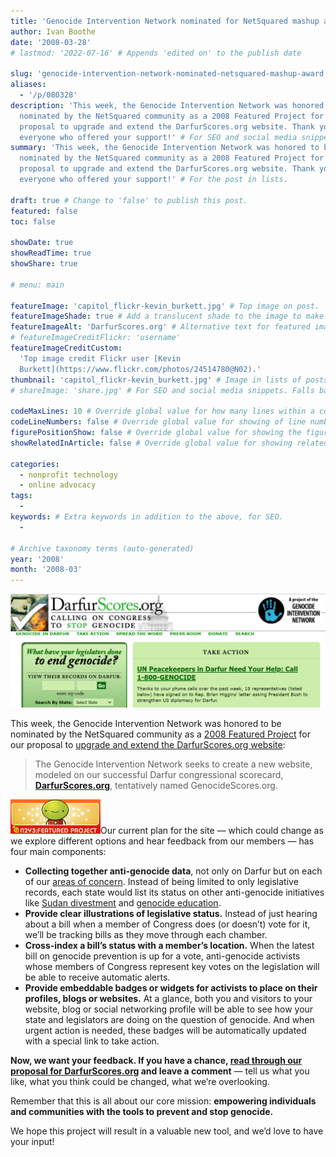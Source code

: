 ```yaml
---
title: 'Genocide Intervention Network nominated for NetSquared mashup award'
author: Ivan Boothe
date: '2008-03-28'
# lastmod: '2022-07-16' # Appends 'edited on' to the publish date

slug: 'genocide-intervention-network-nominated-netsquared-mashup-award' # Recommended length is 3 to 5 words.
aliases:
  - '/p/080328'
description: 'This week, the Genocide Intervention Network was honored to be
  nominated by the NetSquared community as a 2008 Featured Project for our
  proposal to upgrade and extend the DarfurScores.org website. Thank you to
  everyone who offered your support!' # For SEO and social media snippets.
summary: 'This week, the Genocide Intervention Network was honored to be
  nominated by the NetSquared community as a 2008 Featured Project for our
  proposal to upgrade and extend the DarfurScores.org website. Thank you to
  everyone who offered your support!' # For the post in lists.

draft: true # Change to 'false' to publish this post.
featured: false
toc: false

showDate: true
showReadTime: true
showShare: true

# menu: main

featureImage: 'capitol_flickr-kevin_burkett.jpg' # Top image on post.
featureImageShade: true # Add a translucent shade to the image to make overlaid text easier to read.
featureImageAlt: 'DarfurScores.org' # Alternative text for featured image.
# featureImageCreditFlickr: 'username'
featureImageCreditCustom:
  'Top image credit Flickr user [Kevin
  Burkett](https://www.flickr.com/photos/24514780@N02).'
thumbnail: 'capitol_flickr-kevin_burkett.jpg' # Image in lists of posts.
# shareImage: 'share.jpg' # For SEO and social media snippets. Falls back to thumbnail (if set) or featureImage.

codeMaxLines: 10 # Override global value for how many lines within a code block before auto-collapsing.
codeLineNumbers: false # Override global value for showing of line numbers within code block.
figurePositionShow: false # Override global value for showing the figure label.
showRelatedInArticle: false # Override global value for showing related posts in this series at the end of the content.

categories:
  - nonprofit technology
  - online advocacy
tags:
  -
keywords: # Extra keywords in addition to the above, for SEO.
  -

# Archive taxonomy terms (auto-generated)
year: '2008'
month: '2008-03'
---
```


![DarfurScores.org](darfurscores.png)

This week, the Genocide Intervention Network was honored to be nominated by the
NetSquared community as a
[2008 Featured Project](https://web.archive.org/web/20080308231814/http://www.netsquared.org/2008/conference)
for our proposal to
[upgrade and extend the DarfurScores.org website](https://web.archive.org/web/20080719230742/http://www.netsquared.org/2008/conference/projects/anti-genocide-action-tracker-genocide-scores-every-politician-state-and-university):

> The Genocide Intervention Network seeks to create a new website, modeled on
> our successful Darfur congressional scorecard,
> **[DarfurScores.org](https://web.archive.org/web/20080708201835/http://www.darfurscores.org/)**,
> tentatively named GenocideScores.org.

![NetSquared Featured Project ::legacy-float-r](n2y3-featured-project.jpg)Our
current plan for the site — which could change as we explore different options
and hear feedback from our members — has four main components:

- **Collecting together anti-genocide data**, not only on Darfur but on each of
  our
  [areas of concern](https://web.archive.org/web/20080614191436/http://www.genocideintervention.net:80/educate/crisis/overview).
  Instead of being limited to only legislative records, each state would list
  its status on other anti-genocide initiatives like
  [Sudan divestment](https://web.archive.org/web/20080724095105/http://sudandivestment.org/)
  and
  [genocide education](https://web.archive.org/web/20080320063747/http://www.teachagainstgenocide.org:80/).
- **Provide clear illustrations of legislative status.** Instead of just hearing
  about a bill when a member of Congress does (or doesn’t) vote for it, we’ll be
  tracking bills as they move through each chamber.
- **Cross-index a bill’s status with a member’s location.** When the latest bill
  on genocide prevention is up for a vote, anti-genocide activists whose members
  of Congress represent key votes on the legislation will be able to receive
  automatic alerts.
- **Provide embeddable badges or widgets for activists to place on their
  profiles, blogs or websites.** At a glance, both you and visitors to your
  website, blog or social networking profile will be able to see how your state
  and legislators are doing on the question of genocide. And when urgent action
  is needed, these badges will be automatically updated with a special link to
  take action.

**Now, we want your feedback. If you have a chance,
[read through our proposal for DarfurScores.org](https://web.archive.org/web/20080719230742/http://www.netsquared.org/2008/conference/projects/anti-genocide-action-tracker-genocide-scores-every-politician-state-and-university)
and leave a comment** — tell us what you like, what you think could be changed,
what we’re overlooking.

Remember that this is all about our core mission: **empowering individuals and
communities with the tools to prevent and stop genocide.**

We hope this project will result in a valuable new tool, and we’d love to have
your input!
